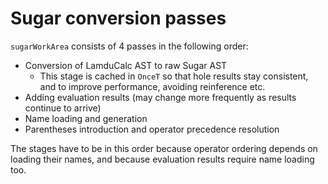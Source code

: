 # Sugar conversion passes

`sugarWorkArea` consists of 4 passes in the following order:

* Conversion of LamduCalc AST to raw Sugar AST
  * This stage is cached in `OnceT` so that hole results stay consistent,
    and to improve performance, avoiding reinference etc.
* Adding evaluation results (may change more frequently as results continue to arrive)
* Name loading and generation
* Parentheses introduction and operator precedence resolution

The stages have to be in this order because operator ordering depends on loading their names,
and because evaluation results require name loading too.